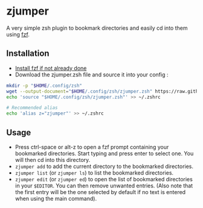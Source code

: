 # zjumper

A very simple zsh plugin to bookmark directories and easily cd into them using [fzf](https://github.com/junegunn/fzf).


## Installation

- [Install fzf if not already done](https://github.com/junegunn/fzf#using-git)
- Download the zjumper.zsh file and source it into your config :

```zsh
mkdir -p "$HOME/.config/zsh"
wget --output-document="$HOME/.config/zsh/zjumper.zsh" https://raw.githubusercontent.com/romainchapou/zjumper/main/zjumper.zsh
echo 'source "$HOME/.config/zsh/zjumper.zsh"' >> ~/.zshrc

# Recommended alias
echo 'alias z="zjumper"' >> ~/.zshrc
```


## Usage

- Press ctrl-space or alt-z to open a fzf prompt containing your bookmarked directories. Start typing and press enter to select one. You will then cd into this directory.
- `zjumper add` to add the current directory to the bookmarked directories.
- `zjumper list` (or `zjumper ls`) to list the bookmarked directories.
- `zjumper edit` (or `zjumper ed`) to open the list of bookmarked directories in your `$EDITOR`. You can then remove unwanted entries. (Also note that the first entry will be the one selected by default if no text is entered when using the main command).
